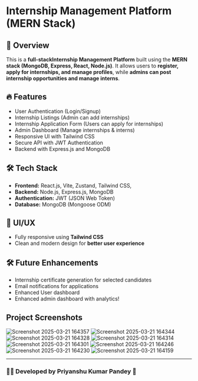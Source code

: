 # Internship Management Platform (MERN Stack)

## 📌 Overview
This is a **full-stackInternship Management Platform** built using the **MERN stack (MongoDB, Express, React, Node.js)**. It allows users to **register, apply for internships, and manage profiles**, while **admins can post internship opportunities and manage interns**.

## 🔥 Features
- User Authentication (Login/Signup)
- Internship Listings (Admin can add internships)
- Internship Application Form (Users can apply for internships)
- Admin Dashboard (Manage internships & interns)
- Responsive UI with Tailwind CSS
- Secure API with JWT Authentication
- Backend with Express.js and MongoDB

## 🛠️ Tech Stack
- **Frontend:** React.js, Vite, Zustand, Tailwind CSS,
- **Backend:** Node.js, Express.js, MongoDB
- **Authentication:** JWT (JSON Web Token)
- **Database:** MongoDB (Mongoose ODM)

## 🎨 UI/UX
- Fully responsive using **Tailwind CSS**
- Clean and modern design for **better user experience**

## 🛠️ Future Enhancements
- Internship certificate generation for selected candidates
- Email notifications for applications
- Enhanced User dashboard
- Enhanced admin dashboard with analytics!
## Project Screenshots
![Screenshot 2025-03-21 164357](https://github.com/user-attachments/assets/6397d3b8-dcdf-412e-84f0-ac7e6b53c74b)
![Screenshot 2025-03-21 164344](https://github.com/user-attachments/assets/04093bb2-69d0-4a2e-b926-653e05c08c55)
![Screenshot 2025-03-21 164328](https://github.com/user-attachments/assets/1e4bc147-0730-448f-bb42-106b25a4b846)
![Screenshot 2025-03-21 164314](https://github.com/user-attachments/assets/4bc9f20d-1cca-4c57-a9cd-fd08d1d644b3)
![Screenshot 2025-03-21 164301](https://github.com/user-attachments/assets/86ad234e-07e6-4bd9-a6c4-e4f3e1d28836)
![Screenshot 2025-03-21 164246](https://github.com/user-attachments/assets/9db4f4bb-cb33-45a5-a9de-1aa340221409)
![Screenshot 2025-03-21 164230](https://github.com/user-attachments/assets/d143527f-7127-487d-a17f-901b2d30ea5a)
![Screenshot 2025-03-21 164159](https://github.com/user-attachments/assets/6214a7b5-ff20-4cfc-b604-41f609e97124)



---
### 👨‍💻 Developed by Priyanshu Kumar Pandey 🚀

